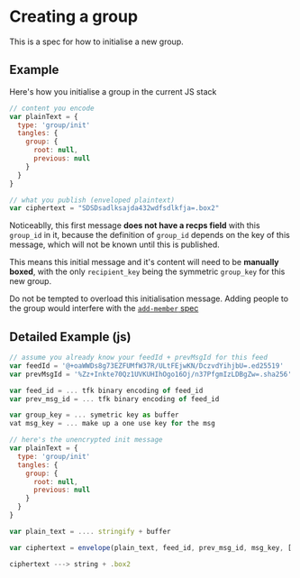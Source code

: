 # Creating a group

This is a spec for how to initialise a new group.

## Example

Here's how you initialise a group in the current JS stack

```js
// content you encode
var plainText = {
  type: 'group/init'
  tangles: {
    group: {
      root: null,
      previous: null
    }
  }
}

// what you publish (enveloped plaintext)
var ciphertext = "SDSDsadlksajda432wdfsdlkfja=.box2"
```

Noticeablly, this first message **does not have a recps field** with this `group_id` in it,
because the definition of `group_id` depends on the key of this message, which will not
be known until this is published.

This means this initial message and it's content will need to be **manually boxed**,
with the only `recipient_key` being the symmetric `group_key` for this new group.

Do not be tempted to overload this initialisation message.
Adding people to the group would interfere with the [`add-member` spec](../add-member/README.md)


## Detailed Example (js)


```js
// assume you already know your feedId + prevMsgId for this feed
var feedId = '@+oaWWDs8g73EZFUMfW37R/ULtFEjwKN/DczvdYihjbU=.ed25519'
var prevMsgId = '%Zz+Inkte70Qz1UVKUHIhOgo16Oj/n37PfgmIzLDBgZw=.sha256'

var feed_id = ... tfk binary encoding of feed_id
var prev_msg_id = ... tfk binary encoding of feed_id

var group_key = ... symetric key as buffer
vat msg_key = ... make up a one use key for the msg

// here's the unencrypted init message
var plainText = {
  type: 'group/init'
  tangles: {
    group: {
      root: null,
      previous: null
    }
  }
}

var plain_text = .... stringify + buffer

var ciphertext = envelope(plain_text, feed_id, prev_msg_id, msg_key, [ group_key ])

ciphertext ---> string + .box2
```
